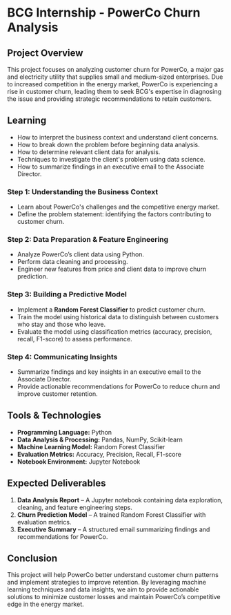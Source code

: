 # BCG Internship - PowerCo Churn Analysis

## Project Overview
This project focuses on analyzing customer churn for PowerCo, a major gas and electricity utility that supplies small and medium-sized enterprises. Due to increased competition in the energy market, PowerCo is experiencing a rise in customer churn, leading them to seek BCG's expertise in diagnosing the issue and providing strategic recommendations to retain customers.

## Learning
- How to interpret the business context and understand client concerns.
- How to break down the problem before beginning data analysis.
- How to determine relevant client data for analysis.
- Techniques to investigate the client's problem using data science.
- How to summarize findings in an executive email to the Associate Director.


### Step 1: Understanding the Business Context
- Learn about PowerCo's challenges and the competitive energy market.
- Define the problem statement: identifying the factors contributing to customer churn.

### Step 2: Data Preparation & Feature Engineering
- Analyze PowerCo’s client data using Python.
- Perform data cleaning and processing.
- Engineer new features from price and client data to improve churn prediction.

### Step 3: Building a Predictive Model
- Implement a **Random Forest Classifier** to predict customer churn.
- Train the model using historical data to distinguish between customers who stay and those who leave.
- Evaluate the model using classification metrics (accuracy, precision, recall, F1-score) to assess performance.

### Step 4: Communicating Insights
- Summarize findings and key insights in an executive email to the Associate Director.
- Provide actionable recommendations for PowerCo to reduce churn and improve customer retention.

## Tools & Technologies
- **Programming Language:** Python
- **Data Analysis & Processing:** Pandas, NumPy, Scikit-learn
- **Machine Learning Model:** Random Forest Classifier
- **Evaluation Metrics:** Accuracy, Precision, Recall, F1-score
- **Notebook Environment:** Jupyter Notebook

## Expected Deliverables
1. **Data Analysis Report** – A Jupyter notebook containing data exploration, cleaning, and feature engineering steps.
2. **Churn Prediction Model** – A trained Random Forest Classifier with evaluation metrics.
3. **Executive Summary** – A structured email summarizing findings and recommendations for PowerCo.

## Conclusion
This project will help PowerCo better understand customer churn patterns and implement strategies to improve retention. By leveraging machine learning techniques and data insights, we aim to provide actionable solutions to minimize customer losses and maintain PowerCo’s competitive edge in the energy market.

